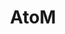 ---
git: https://github.com/artefactual/atom
keywords:
- Access to Memory
logohandle: accesstomemory
sort: accesstomemory
title: AtoM
website: https://accesstomemory.org/en/
---